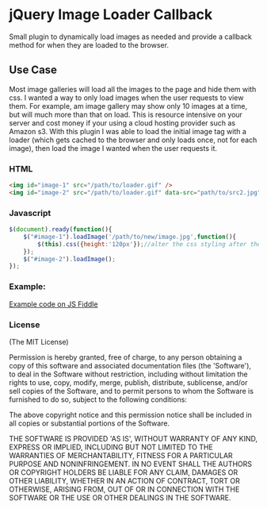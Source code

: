 # jQuery Image Loader Callback
Small plugin to dynamically load images as needed and provide a callback method for when they are loaded to the browser. 
## Use Case
Most image galleries will load all the images to the page and hide them with css.  I wanted a way to only load images when the user
requests to view them.  For example, am image gallery may show only 10 images at a time, but will much more than that on load. This is resource
intensive on your server and cost money if your using a cloud hosting provider such as Amazon s3. With this plugin I was able to load the initial image
tag with a loader (which gets cached to the browser and only loads once, not for each image), then load the image I wanted when the user requests it.
### HTML
```html
<img id="image-1" src="/path/to/loader.gif" />
<img id="image-2" src="/path/to/loader.gif" data-src="path/to/src2.jpg" />
````
### Javascript
```javascript
$(document).ready(function(){
	$("#image-1").loadImage('/path/to/new/image.jpg',function(){
		$(this).css({height:'120px'});//alter the css styling after the image has loaded
	});
	$("#image-2").loadImage();
});
```

### Example:
[Example code on JS Fiddle](http://jsfiddle.net/MFHbq/6/)
### License
(The MIT License)

Permission is hereby granted, free of charge, to any person obtaining
a copy of this software and associated documentation files (the
'Software'), to deal in the Software without restriction, including
without limitation the rights to use, copy, modify, merge, publish,
distribute, sublicense, and/or sell copies of the Software, and to
permit persons to whom the Software is furnished to do so, subject to
the following conditions:

The above copyright notice and this permission notice shall be
included in all copies or substantial portions of the Software.

THE SOFTWARE IS PROVIDED 'AS IS', WITHOUT WARRANTY OF ANY KIND,
EXPRESS OR IMPLIED, INCLUDING BUT NOT LIMITED TO THE WARRANTIES OF
MERCHANTABILITY, FITNESS FOR A PARTICULAR PURPOSE AND NONINFRINGEMENT.
IN NO EVENT SHALL THE AUTHORS OR COPYRIGHT HOLDERS BE LIABLE FOR ANY
CLAIM, DAMAGES OR OTHER LIABILITY, WHETHER IN AN ACTION OF CONTRACT,
TORT OR OTHERWISE, ARISING FROM, OUT OF OR IN CONNECTION WITH THE
SOFTWARE OR THE USE OR OTHER DEALINGS IN THE SOFTWARE.

	
	

